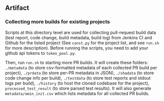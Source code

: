 ## Artifact


### Collecting more builds for existing projects

Scripts at this directory level are used for collecting pull-request build data (test report, code change, build metadata, build log) from Jenkins CI and Github for the listed project (See `const.py` for the project list, and see `run.sh` for more description). 
Before running the scripts, you need to add your github api tokens to `token_pool.py`. 

Then, run `run.sh` to starting more PR builds. It will create these folders: `./metadata` (to store csv-formatted metadata of each collected PR build per project), `./prdata` (to store per-PR metadata in JSON), `./shadata` (to store code change info per build), `./testdata` (to store test reports and stdout logs per build), `./history` (to host the cloned codebase for the project), `processed_test_result` (to store parsed test results). It will also generate `metadata/omin_init.csv` which lists metadata for all collected PR builds.

